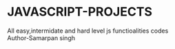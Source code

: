 # JAVASCRIPT-PROJECTS
All easy,intermidate and hard level js functioalities codes
<br>
Author-Samarpan singh

